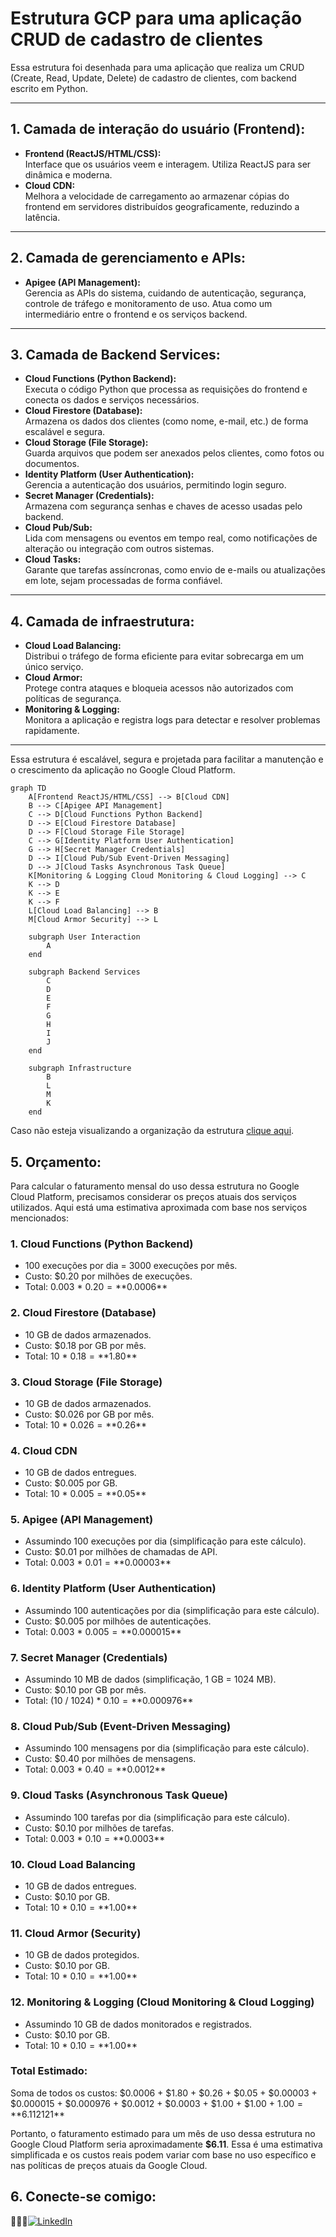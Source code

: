 # Estrutura GCP para uma aplicação CRUD de cadastro de clientes

Essa estrutura foi desenhada para uma aplicação que realiza um CRUD (Create, Read, Update, Delete) de cadastro de clientes, com backend escrito em Python.

---

## **1. Camada de interação do usuário (Frontend):**
- **Frontend (ReactJS/HTML/CSS):**  
  Interface que os usuários veem e interagem. Utiliza ReactJS para ser dinâmica e moderna.
- **Cloud CDN:**  
  Melhora a velocidade de carregamento ao armazenar cópias do frontend em servidores distribuídos geograficamente, reduzindo a latência.

---

## **2. Camada de gerenciamento e APIs:**
- **Apigee (API Management):**  
  Gerencia as APIs do sistema, cuidando de autenticação, segurança, controle de tráfego e monitoramento de uso. Atua como um intermediário entre o frontend e os serviços backend.

---

## **3. Camada de Backend Services:**
- **Cloud Functions (Python Backend):**  
  Executa o código Python que processa as requisições do frontend e conecta os dados e serviços necessários.
- **Cloud Firestore (Database):**  
  Armazena os dados dos clientes (como nome, e-mail, etc.) de forma escalável e segura.
- **Cloud Storage (File Storage):**  
  Guarda arquivos que podem ser anexados pelos clientes, como fotos ou documentos.
- **Identity Platform (User Authentication):**  
  Gerencia a autenticação dos usuários, permitindo login seguro.
- **Secret Manager (Credentials):**  
  Armazena com segurança senhas e chaves de acesso usadas pelo backend.
- **Cloud Pub/Sub:**  
  Lida com mensagens ou eventos em tempo real, como notificações de alteração ou integração com outros sistemas.
- **Cloud Tasks:**  
  Garante que tarefas assíncronas, como envio de e-mails ou atualizações em lote, sejam processadas de forma confiável.

---

## **4. Camada de infraestrutura:**
- **Cloud Load Balancing:**  
  Distribui o tráfego de forma eficiente para evitar sobrecarga em um único serviço.
- **Cloud Armor:**  
  Protege contra ataques e bloqueia acessos não autorizados com políticas de segurança.
- **Monitoring & Logging:**  
  Monitora a aplicação e registra logs para detectar e resolver problemas rapidamente.

---

Essa estrutura é escalável, segura e projetada para facilitar a manutenção e o crescimento da aplicação no Google Cloud Platform.


```mermaid
graph TD
    A[Frontend ReactJS/HTML/CSS] --> B[Cloud CDN]
    B --> C[Apigee API Management]
    C --> D[Cloud Functions Python Backend]
    D --> E[Cloud Firestore Database]
    D --> F[Cloud Storage File Storage]
    C --> G[Identity Platform User Authentication]
    G --> H[Secret Manager Credentials]
    D --> I[Cloud Pub/Sub Event-Driven Messaging]
    D --> J[Cloud Tasks Asynchronous Task Queue]
    K[Monitoring & Logging Cloud Monitoring & Cloud Logging] --> C
    K --> D
    K --> E
    K --> F
    L[Cloud Load Balancing] --> B
    M[Cloud Armor Security] --> L

    subgraph User Interaction
        A
    end

    subgraph Backend Services
        C
        D
        E
        F
        G
        H
        I
        J
    end

    subgraph Infrastructure
        B
        L
        M
        K
    end

```

Caso não esteja visualizando a organização da estrutura [clique aqui](GCP.png).

## **5. Orçamento:**

Para calcular o faturamento mensal do uso dessa estrutura no Google Cloud Platform, precisamos considerar os preços atuais dos serviços utilizados. Aqui está uma estimativa aproximada com base nos serviços mencionados:

### **1. Cloud Functions (Python Backend)**
- 100 execuções por dia = 3000 execuções por mês.
- Custo: $0.20 por milhões de execuções.
- Total: 0.003 * $0.20 = **$0.0006**

### **2. Cloud Firestore (Database)**
- 10 GB de dados armazenados.
- Custo: $0.18 por GB por mês.
- Total: 10 * $0.18 = **$1.80**

### **3. Cloud Storage (File Storage)**
- 10 GB de dados armazenados.
- Custo: $0.026 por GB por mês.
- Total: 10 * $0.026 = **$0.26**

### **4. Cloud CDN**
- 10 GB de dados entregues.
- Custo: $0.005 por GB.
- Total: 10 * $0.005 = **$0.05**

### **5. Apigee (API Management)**
- Assumindo 100 execuções por dia (simplificação para este cálculo).
- Custo: $0.01 por milhões de chamadas de API.
- Total: 0.003 * $0.01 = **$0.00003**

### **6. Identity Platform (User Authentication)**
- Assumindo 100 autenticações por dia (simplificação para este cálculo).
- Custo: $0.005 por milhões de autenticações.
- Total: 0.003 * $0.005 = **$0.000015**

### **7. Secret Manager (Credentials)**
- Assumindo 10 MB de dados (simplificação, 1 GB = 1024 MB).
- Custo: $0.10 por GB por mês.
- Total: (10 / 1024) * $0.10 = **$0.000976**

### **8. Cloud Pub/Sub (Event-Driven Messaging)**
- Assumindo 100 mensagens por dia (simplificação para este cálculo).
- Custo: $0.40 por milhões de mensagens.
- Total: 0.003 * $0.40 = **$0.0012**

### **9. Cloud Tasks (Asynchronous Task Queue)**
- Assumindo 100 tarefas por dia (simplificação para este cálculo).
- Custo: $0.10 por milhões de tarefas.
- Total: 0.003 * $0.10 = **$0.0003**

### **10. Cloud Load Balancing**
- 10 GB de dados entregues.
- Custo: $0.10 por GB.
- Total: 10 * $0.10 = **$1.00**

### **11. Cloud Armor (Security)**
- 10 GB de dados protegidos.
- Custo: $0.10 por GB.
- Total: 10 * $0.10 = **$1.00**

### **12. Monitoring & Logging (Cloud Monitoring & Cloud Logging)**
- Assumindo 10 GB de dados monitorados e registrados.
- Custo: $0.10 por GB.
- Total: 10 * $0.10 = **$1.00**

### **Total Estimado:**
Soma de todos os custos:
$0.0006 + $1.80 + $0.26 + $0.05 + $0.00003 + $0.000015 + $0.000976 + $0.0012 + $0.0003 + $1.00 + $1.00 + $1.00 = **$6.112121**

Portanto, o faturamento estimado para um mês de uso dessa estrutura no Google Cloud Platform seria aproximadamente **$6.11**. Essa é uma estimativa simplificada e os custos reais podem variar com base no uso específico e nas políticas de preços atuais da Google Cloud.

## **6. Conecte-se comigo:**

👨🏾‍💻[![LinkedIn](https://img.shields.io/badge/LinkedIn-%230077B5.svg?logo=linkedin&logoColor=white)](https://www.linkedin.com/in/leanderson-dias-de-lima/)